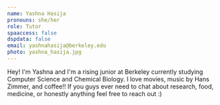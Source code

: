 ```yaml
---
name: Yashna Hasija
pronouns: she/her
role: Tutor
spaaccess: false
dspdata: false
email: yashnahasija@berkeley.edu
photo: yashna_hasija.jpg
---
```



Hey! I'm Yashna and I'm a rising junior at Berkeley currently studying Computer Science and Chemical Biology. I love movies, music by Hans Zimmer, and coffee!! If you guys ever need to chat about research, food, medicine, or honestly anything feel free to reach out :)